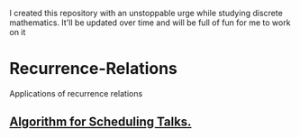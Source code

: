 I created this repository with an unstoppable urge while studying discrete mathematics.
It'll be updated over time and will be full of fun for me to work on it
# Recurrence-Relations
Applications of recurrence relations

## [Algorithm for Scheduling Talks.](https://github.com/itszehrakaya/Recurrence-Relations/tree/1600490fcc1f4ffae6aebd2d394e37a44ed5411d/Algorithm%20for%20Scheduling%20Talks.)
